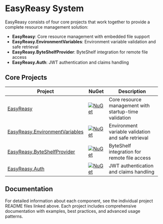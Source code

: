 # EasyReasy System

EasyReasy consists of four core projects that work together to provide a complete resource management solution:

- **EasyReasy**: Core resource management with embedded file support
- **EasyReasy.EnvironmentVariables**: Environment variable validation and safe retrieval
- **EasyReasy.ByteShelfProvider**: ByteShelf integration for remote file access
- **EasyReasy.Auth**: JWT authentication and claims handling

## Core Projects

| Project | NuGet | Description |
|---------|-------|-------------|
| [EasyReasy](EasyReasy/README.md) | [![NuGet](https://img.shields.io/badge/nuget-EasyReasy-blue.svg)](https://www.nuget.org/packages/EasyReasy) | Core resource management with startup-time validation |
| [EasyReasy.EnvironmentVariables](EasyReasy.EnvironmentVariables/README.md) | [![NuGet](https://img.shields.io/badge/nuget-EasyReasy.EnvironmentVariables-blue.svg)](https://www.nuget.org/packages/EasyReasy.EnvironmentVariables) | Environment variable validation and safe retrieval |
| [EasyReasy.ByteShelfProvider](EasyReasy.ByteShelfProvider/README.md) | [![NuGet](https://img.shields.io/badge/nuget-EasyReasy.ByteShelfProvider-blue.svg)](https://www.nuget.org/packages/EasyReasy.ByteShelfProvider) | ByteShelf integration for remote file access |
| [EasyReasy.Auth](EasyReasy.Auth/README.md) | [![NuGet](https://img.shields.io/badge/nuget-EasyReasy.Auth-blue.svg)](https://www.nuget.org/packages/EasyReasy.Auth) | JWT authentication and claims handling |

## Documentation

For detailed information about each component, see the individual project README files linked above. Each project includes comprehensive documentation with examples, best practices, and advanced usage patterns. 
